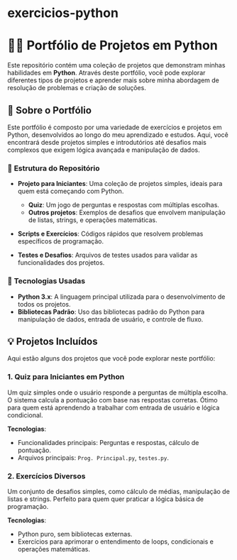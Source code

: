 # exercicios-python
# 👨‍💻 **Portfólio de Projetos em Python**

Este repositório contém uma coleção de projetos que demonstram minhas habilidades em **Python**. Através deste portfólio, você pode explorar diferentes tipos de projetos e aprender mais sobre minha abordagem de resolução de problemas e criação de soluções.

## 🚀 **Sobre o Portfólio**

Este portfólio é composto por uma variedade de exercícios e projetos em Python, desenvolvidos ao longo do meu aprendizado e estudos. Aqui, você encontrará desde projetos simples e introdutórios até desafios mais complexos que exigem lógica avançada e manipulação de dados.

### 📂 **Estrutura do Repositório**

- **Projeto para Iniciantes**: Uma coleção de projetos simples, ideais para quem está começando com Python.
  - **Quiz**: Um jogo de perguntas e respostas com múltiplas escolhas.
  - **Outros projetos**: Exemplos de desafios que envolvem manipulação de listas, strings, e operações matemáticas.

- **Scripts e Exercícios**: Códigos rápidos que resolvem problemas específicos de programação.
- **Testes e Desafios**: Arquivos de testes usados para validar as funcionalidades dos projetos.

### 🔧 **Tecnologias Usadas**

- **Python 3.x**: A linguagem principal utilizada para o desenvolvimento de todos os projetos.
- **Bibliotecas Padrão**: Uso das bibliotecas padrão do Python para manipulação de dados, entrada de usuário, e controle de fluxo.
  
## 💡 **Projetos Incluídos**

Aqui estão alguns dos projetos que você pode explorar neste portfólio:

### 1. **Quiz para Iniciantes em Python**
   Um quiz simples onde o usuário responde a perguntas de múltipla escolha. O sistema calcula a pontuação com base nas respostas corretas. Ótimo para quem está aprendendo a trabalhar com entrada de usuário e lógica condicional.

   **Tecnologias**:
   - Funcionalidades principais: Perguntas e respostas, cálculo de pontuação.
   - Arquivos principais: `Prog. Principal.py`, `testes.py`.

### 2. **Exercícios Diversos**
   Um conjunto de desafios simples, como cálculo de médias, manipulação de listas e strings. Perfeito para quem quer praticar a lógica básica de programação.

   **Tecnologias**:
   - Python puro, sem bibliotecas externas.
   - Exercícios para aprimorar o entendimento de loops, condicionais e operações matemáticas.



